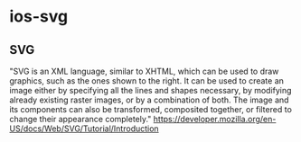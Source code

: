 # ios-svg

## SVG 
"SVG is an XML language, similar to XHTML, which can be used to draw graphics, such as the ones shown to the right. It can be used to create an image either by specifying all the lines and shapes necessary, by modifying already existing raster images, or by a combination of both. The image and its components can also be transformed, composited together, or filtered to change their appearance completely." https://developer.mozilla.org/en-US/docs/Web/SVG/Tutorial/Introduction

